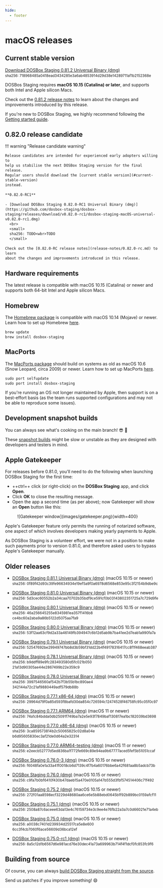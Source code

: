 ```yaml
---
hide:
  - footer
---
```


# macOS releases

## Current stable version

<section class="release-downloads" markdown>

[Download DOSBox Staging 0.81.2 Universal Binary (dmg)][0_81_2]
<br>
<small>
sha256: 718968485a0418ead3434285e3a6ab48<wbr>53914d29d38e14289711af1b2152368e
</small>

</section>

DOSBos Staging requires **macOS 10.15 (Catalina) or later**, and supports both
Intel and Apple silicon Macs.

Check out the [0.81.2 release notes](release-notes/0.81.2.md) to learn about
the changes and improvements introduced by this release.

If you're new to DOSBox Staging, we highly recommend following the
[Getting started guide](../getting-started/index.md).


## 0.82.0 release candidate

!!! warning "Release candidate warning"

    Release candidates are intended for experienced early adopters willing to
    help us stabilise the next DOSBox Staging version for the final release.
    Regular users should download the [current stable version](#current-stable-version)
    instead.

    **0.82.0-RC1**

    - [Download DOSBox Staging 0.82.0-RC1 Universal Binary (dmg)](https://github.com/dosbox-staging/dosbox-staging/releases/download/v0.82.0-rc1/dosbox-staging-macOS-universal-v0.82.0-rc1.dmg)
      <br>
      <small>
      sha256: TODO<wbr>TODO
      </small>

    Check out the [0.82.0-RC release notes](release-notes/0.82.0-rc.md) to learn
    about the changes and improvements introduced in this release.


## Hardware requirements

The latest release is compatible with macOS 10.15 (Catalina) or newer and
supports both 64-bit Intel and Apple silicon Macs.


## Homebrew

The [Homebrew package](https://formulae.brew.sh/formula/dosbox-staging) is
compatible with macOS 10.14 (Mojave) or newer. Learn how to set up Homebrew
[here](https://mac.install.guide/homebrew/).

    brew update
    brew install dosbox-staging


## MacPorts

The [MacPorts package](https://ports.macports.org/port/dosbox-staging/)
should build on systems as old as macOS 10.6 (Snow Leopard, circa 2009) or newer.
Learn how to set up MacPorts [here](https://guide.macports.org/).

    sudo port selfupdate
    sudo port install dosbox-staging

If you're running an OS not longer maintained by Apple, then support is on a
best-effort basis (as the team runs supported configurations and may not be able
to reproduce some issues).


## Development snapshot builds

You can always see what's cooking on the main branch! :sunglasses: :beer:

These [snapshot builds](development-builds.md) might be slow or unstable as they
are designed with developers and testers in mind.


## Apple Gatekeeper

For releases before 0.81.0, you'll need to do the following when launching
DOSBox Staging for the first time:

- ++ctrl++ click (or right-click) on the **DOSBox Staging** app, and click **Open**. 
- Click **OK** to close the resulting message.
- Open the app a second time (as per above); now Gatekeeper will show an
  **Open** button like this:

<figure markdown>
  ![Gatekeeper window](images/gatekeeper.png){width=400}
</figure>


Apple's Gatekeeper feature only permits the running of notarized software, one
aspect of which involves developers making yearly payments to Apple.

As DOSBox Staging is a volunteer effort, we were not in a position to make
such payments prior to version 0.81.0, and therefore asked users to bypass
Apple's Gatekeeper manually.


## Older releases


- [DOSBox Staging 0.81.1 Universal Binary (dmg)][0_81_1] (macOS 10.15 or newer)
  <br>
  <small>
  sha256: 0f89f42d93c39fe96634934e19ef5a9f<wbr>0a6978d6568e853e95c3f2154b9dbe9c
  </small>

- [DOSBox Staging 0.81.0 Universal Binary (dmg)][0_81_0] (macOS 10.15 or newer)
  <br>
  <small>
  sha256: 5d3cec60552b2a34caa70702b35bdf9c<wbr>e591cf0b03143802351725a7c729d9fe
  </small>

- [DOSBox Staging 0.80.1 Universal Binary (dmg)][0_80_1] (macOS 10.15 or newer)
  <br>
  <small>
  sha256: 46a256645255e8345981ea357f1416b8<wbr>ce4bc60a2aba9a86b5122d5075aa7fa9
  </small>

- [DOSBox Staging 0.80.0 Universal Binary (dmg)][0_80_0] (macOS 10.15 or newer)
  <br>
  <small>
  sha256: 53f12aa63cf9d2a33a46149fb394947c<wbr>6b12d5ab9b7ba41ee2d7eab1a990fa7a
  </small>

- [DOSBox Staging 0.79.1 Universal Binary (dmg)][0_79_1] (macOS 10.15 or newer)
  <br>
  <small>
  sha256: 52547692be29949747bb8d3b59bf31dd<wbr>22b4f49178316417cc8f1f468eeab387
  </small>

- [DOSBox Staging 0.78.1 Universal Binary (dmg)][0_78_1_UB] (macOS 10.15 or newer)
  <br>
  <small>
  sha256: b9ddff89e9fc283493580d5fc021b050<wbr>21a13d90305ae44e2867499b22e359c9
  </small>

- [DOSBox Staging 0.78.0 Universal Binary (dmg)][0_78_0_UB] (macOS 10.15 or newer)
  <br>
  <small>
  sha256: 3997546560af542b7f3b55b1bc890ae4<wbr>342144a72c21af9880449adf579db88b
  </small>

- [DOSBox Staging 0.77.1 x86-64 (dmg)][0_77_1_x64] (macOS 10.15 or newer)
  <br>
  <small>
  sha256: 29964d79f0a85d593f8bafd30da854c7<wbr>26594c12474528f46758fc95c05f0c97
  </small>

- [DOSBox Staging 0.77.1 ARM64 (dmg)][0_77_1_arm64] (macOS 11 or newer)
  <br>
  <small>
  sha256: 74a1c84bdda0db25091f749ba7a2e5e9<wbr>3f7849baf130817ea1bc182039bd3698
  </small>

- [DOSBox Staging 0.77.0 x86-64 (dmg)][0_77_0_x64] (macOS 10.15 or newer)
  <br>
  <small>
  sha256: 3ca859573814b2c50065825c02d8a04e<wbr>b6d95605830ec3af21de0d64a2e32314
  </small>

- [DOSBox Staging 0.77.0 ARM64-testing (dmg)][0_77_0_arm64] (macOS 11 or newer)
  <br>
  <small>
  sha256: e2eecb52777d5ed836ba1f772fe669c8<wbr>9e94ea9b67777aced5fef5b51051ccaf
  </small>

- [DOSBox Staging 0.76.0-3 (dmg)][0_76_0-3] (macOS 10.15 or newer)
  <br>
  <small>
  sha256: f6048fa0e1a33a41f0018cb6d7139c4f<wbr>7b4a60176bbe6a42f681aa8b5adcb73b
  </small>

- [DOSBox Staging 0.76.0 (dmg)][0_76_0] (macOS 10.15 or newer)
  <br>
  <small>
  sha256: c9fa7b0bf6410f430b47daeb15a470e0<wbr>105a147b555d3fbf574514406c71f492
  </small>

- [DOSBox Staging 0.75.2 (dmg)][0_75_2] (macOS 10.15 or newer)
  <br>
  <small>
  sha256: 272f01aa8598ecf3229d48680aa6ce6e<wbr>5b88ebd0645b1f92b899bc0159afcf11
  </small>

- [DOSBox Staging 0.75.1 (dmg)][0_75_1] (macOS 10.15 or newer)
  <br>
  <small>
  sha256: 2508a87c6aceee63da13e4c76159734e<wbr>3c9ee4e76fb22a3a7c0d66021e71a4eb
  </small>

- [DOSBox Staging 0.75.0 (dmg)][0_75_0] (macOS 10.15 or newer)
  <br>
  <small>
  sha256: a0038c7401d239934d25517ca5e8e600<wbr>6cc3f4cb7060f6ace56609d36bca12ef
  </small>

- [DOSBox Staging 0.75.0-rc1 (dmg)][0_75_0_rc1] (macOS 10.15 or newer)
  <br/>
  <small>
  sha256: 8a5c12d1b6567d6e981acd76e30dec41<wbr>a73a699963b714f4f1dcf0fc853fc9f6
  </small>

[0_81_2]: https://github.com/dosbox-staging/dosbox-staging/releases/download/v0.81.2/dosbox-staging-macOS-v0.81.2.dmg
[0_81_1]: https://github.com/dosbox-staging/dosbox-staging/releases/download/v0.81.1/dosbox-staging-macOS-v0.81.1.dmg
[0_81_0]: https://github.com/dosbox-staging/dosbox-staging/releases/download/v0.81.0/dosbox-staging-macOS-v0.81.0.dmg
[0_80_1]: https://github.com/dosbox-staging/dosbox-staging/releases/download/v0.80.1/dosbox-staging-macOS-v0.80.1.dmg
[0_80_0]: https://github.com/dosbox-staging/dosbox-staging/releases/download/v0.80.0/dosbox-staging-macOS-v0.80.0.dmg
[0_79_1]: https://github.com/dosbox-staging/dosbox-staging/releases/download/v0.79.1/dosbox-staging-macOS-v0.79.1.dmg
[0_78_1_UB]: https://github.com/dosbox-staging/dosbox-staging/releases/download/v0.78.1/dosbox-staging-macOS-v0.78.1.dmg
[0_78_0_UB]: https://github.com/dosbox-staging/dosbox-staging/releases/download/v0.78.0/dosbox-staging-macOS-v0.78.0.dmg
[0_77_1_x64]: https://github.com/dosbox-staging/dosbox-staging/releases/download/v0.77.1/dosbox-staging-macOS-v0.77.1.dmg
[0_77_1_arm64]: https://github.com/dosbox-staging/dosbox-staging/releases/download/v0.77.1/dosbox-staging-macOS-arm64-0.77.1.dmg
[0_77_0_x64]: https://github.com/dosbox-staging/dosbox-staging/releases/download/v0.77.0/dosbox-staging-macOS-v0.77.0.dmg
[0_77_0_arm64]: https://github.com/dosbox-staging/dosbox-staging/releases/download/v0.77.0/dosbox-staging-macOS-arm64-0.77.0-testing.dmg
[0_76_0-3]: https://github.com/dosbox-staging/dosbox-staging/releases/download/v0.76.0/dosbox-staging-macOS-v0.76.0-3-g6525f.dmg
[0_76_0]: https://github.com/dosbox-staging/dosbox-staging/releases/download/v0.76.0/dosbox-staging-macOS-v0.76.0.dmg
[0_75_2]: https://github.com/dosbox-staging/dosbox-staging/releases/download/v0.75.2/dosbox-staging-macOS-v0.75.2.dmg
[0_75_1]: https://github.com/dosbox-staging/dosbox-staging/releases/download/v0.75.1/dosbox-staging-macOS-v0.75.1.dmg
[0_75_0]: https://github.com/dosbox-staging/dosbox-staging/releases/download/v0.75.0/dosbox-staging-macOS-v0.75.0.dmg
[0_75_0_rc1]:https://github.com/dosbox-staging/dosbox-staging/releases/download/v0.75.0-rc1/dosbox-staging-macOS-v0.75.0-rc1.dmg


## Building from source

Of course, you can always [build DOSBox Staging straight from the source][1].

Send us patches if you improve something! :smile:

[1]:https://github.com/dosbox-staging/dosbox-staging


